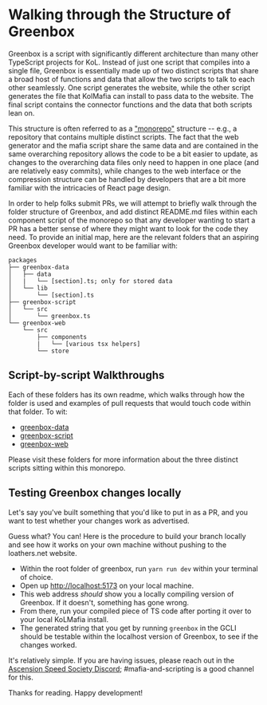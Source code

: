 # Walking through the Structure of Greenbox

Greenbox is a script with significantly different architecture than many other TypeScript projects for KoL. Instead of just one script that compiles into a single file, Greenbox is essentially made up of two distinct scripts that share a broad host of functions and data that allow the two scripts to talk to each other seamlessly. One script generates the website, while the other script generates the file that KolMafia can install to pass data to the website. The final script contains the connector functions and the data that both scripts lean on.

This structure is often referred to as a ["monorepo"](https://semaphoreci.com/blog/what-is-monorepo) structure -- e.g., a repository that contains multiple distinct scripts. The fact that the web generator and the mafia script share the same data and are contained in the same overarching repository allows the code to be a bit easier to update, as changes to the overarching data files only need to happen in one place (and are relatively easy commits), while changes to the web interface or the compression structure can be handled by developers that are a bit more familiar with the intricacies of React page design.

In order to help folks submit PRs, we will attempt to briefly walk through the folder structure of Greenbox, and add distinct README.md files within each component script of the monorepo so that any developer wanting to start a PR has a better sense of where they might want to look for the code they need. To provide an initial map, here are the relevant folders that an aspiring Greenbox developer would want to be familiar with:

```
packages
├── greenbox-data
│   ├── data
│   |   └── [section].ts; only for stored data
│   └── lib
│       └── [section].ts
├── greenbox-script
│   └── src
│       └── greenbox.ts
└── greenbox-web
    └── src
        ├── components
        |   └── [various tsx helpers]
        └── store
```

## Script-by-script Walkthroughs

Each of these folders has its own readme, which walks through how the folder is used and examples of pull requests that would touch code within that folder. To wit:

- [greenbox-data](greenbox-data/README.md)
- [greenbox-script](greenbox-script/README.md)
- [greenbox-web](greenbox-web/README.md)

Please visit these folders for more information about the three distinct scripts sitting within this monorepo.

## Testing Greenbox changes locally

Let's say you've built something that you'd like to put in as a PR, and you want to test whether your changes work as advertised.

Guess what? You can! Here is the procedure to build your branch locally and see how it works on your own machine without pushing to the loathers.net website.

- Within the root folder of greenbox, run `yarn run dev` within your terminal of choice.
- Open up [http://localhost:5173](http://localhost:5173) on your local machine.
- This web address _should_ show you a locally compiling version of Greenbox. If it doesn't, something has gone wrong.
- From there, run your compiled piece of TS code after porting it over to your local KoLMafia install.
- The generated string that you get by running `greenbox` in the GCLI should be testable within the localhost version of Greenbox, to see if the changes worked.

It's relatively simple. If you are having issues, please reach out in the [Ascension Speed Society Discord](https://discord.gg/tbUCRT5); #mafia-and-scripting is a good channel for this.

Thanks for reading. Happy development!

